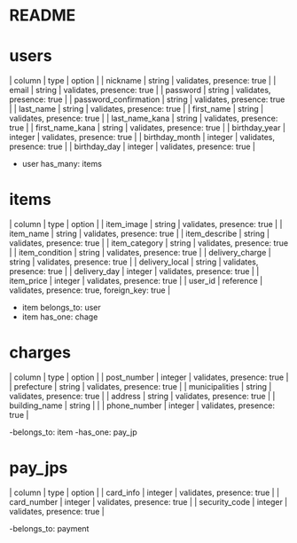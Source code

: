 # README

# users
|  column                 |  type       |  option                                      |
|  nickname               |  string     |  validates, presence: true                   |
|  email                  |  string     |  validates, presence: true                   |
|  password               |  string     |  validates, presence: true                   |
|  password_confirmation  |  string     |  validates, presence: true                   |
|  last_name              |  string     |  validates, presence: true                   |
|  first_name             |  string     |  validates, presence: true                   |
|  last_name_kana         |  string     |  validates, presence: true                   |
|  first_name_kana        |  string     |  validates, presence: true                   |
|  birthday_year          |  integer    |  validates, presence: true                   |
|  birthday_month         |  integer    |  validates, presence: true                   |
|  birthday_day           |  integer    |  validates, presence: true                   |

- user has_many: items


# items
|  column                 |  type       |  option                                        |
|  item_image             |  string     |  validates, presence: true                     |
|  item_name              |  string     |  validates, presence: true                     |
|  item_describe          |  string     |  validates, presence: true                     |
|  item_category          |  string     |  validates, presence: true                     |
|  item_condition         |  string     |  validates, presence: true                     |
|  delivery_charge        |  string     |  validates, presence: true                     |
|  delivery_local         |  string     |  validates, presence: true                     |
|  delivery_day           |  integer    |  validates, presence: true                     |
|  item_price             |  integer    |  validates, presence: true                     |
|  user_id                |  reference  |  validates, presence: true, foreign_key: true  |

- item belongs_to: user
- item has_one: chage


# charges
|  column                  |  type       |  option                                        |
|  post_number             |  integer    |  validates, presence: true                     |
|  prefecture              |  string     |  validates, presence: true                     |
|  municipalities          |  string     |  validates, presence: true                     |
|  address                 |  string     |  validates, presence: true                     |
|  building_name           |  string     |                                                |
|  phone_number            |  integer    |  validates, presence: true                     |

-belongs_to: item
-has_one: pay_jp


# pay_jps
|  column                 |  type       |  option                                         |
|  card_info              |  integer    |  validates, presence: true                      |
|  card_number            |  integer    |  validates, presence: true                      |
|  security_code          |  integer    |  validates, presence: true                      |

-belongs_to: payment
